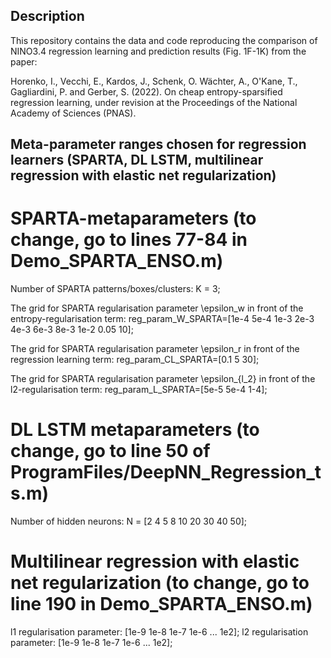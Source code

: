 ## Description

This repository contains the data and code reproducing the comparison of NINO3.4 regression learning and prediction results (Fig. 1F-1K) from the paper:

Horenko, I., Vecchi, E., Kardos, J., Schenk, O. Wächter, A., O'Kane, T., Gagliardini, P. and Gerber, S. (2022). On cheap entropy-sparsified regression learning, under revision at the Proceedings of the National Academy of Sciences (PNAS).


## Meta-parameter ranges chosen for regression learners (SPARTA, DL LSTM, multilinear regression with elastic net regularization)

# SPARTA-metaparameters (to change, go to lines 77-84 in Demo_SPARTA_ENSO.m)

Number of SPARTA patterns/boxes/clusters: K = 3;

The grid for SPARTA regularisation parameter \epsilon_w in front of the entropy-regularisation term:
reg_param_W_SPARTA=[1e-4 5e-4 1e-3 2e-3 4e-3 6e-3 8e-3 1e-2 0.05 10];

The grid for SPARTA regularisation parameter \epsilon_r in front of the regression learning term:
reg_param_CL_SPARTA=[0.1 5 30];

The grid for SPARTA regularisation parameter \epsilon_{l_2} in front of the l2-regularisation term:
reg_param_L_SPARTA=[5e-5 5e-4 1-4];

# DL LSTM metaparameters (to change, go to line 50 of ProgramFiles/DeepNN_Regression_ts.m)

Number of hidden neurons: N = [2 4 5 8 10 20 30 40 50];

# Multilinear regression with elastic net regularization (to change, go to line 190 in Demo_SPARTA_ENSO.m)

l1 regularisation parameter: [1e-9 1e-8 1e-7 1e-6 ... 1e2];
l2 regularisation parameter: [1e-9 1e-8 1e-7 1e-6 ... 1e2];
